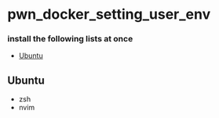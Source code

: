 # pwn_docker_setting_user_env

### install the following lists at once
- [Ubuntu](#ubuntu)

## Ubuntu
- zsh
- nvim
